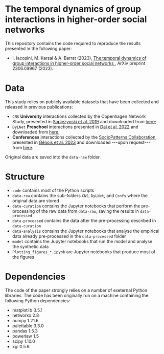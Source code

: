 # The temporal dynamics of group interactions in higher-order social networks

This repository contains the code required to reproduce the results presented in the following paper:
- I. Iacopini, M. Karsai & A. Barrat (2023), [The temporal dynamics of group interactions in higher-order social networks
](https://arxiv.org/abs/2306.09967), ArXiv preprint 2306.09967 (2023).

# Data
 
 This study relies on publicly available datasets that have been collected and released in previous publications:
 
- `CNS` **University** interactions collected by the Copenhagen Network Study, presented in [Sapiezynski et al. 2019](https://www.nature.com/articles/s41597-019-0325-x) and downloaded from [here](https://doi.org/10.6084/m9.figshare.7267433);
- `DyLNet` **Preschool** interactions presented in [Dai et al. 2022](https://www.nature.com/articles/s41597-022-01756-x) and downloaded from [here](https://www.synapse.org/#!Synapse:syn26560886/wiki/616194);
- **Conferences** interactions collected by the [SocioPatterns Collaboration](https://sociopatterns.org/), presented in [Génois et al. 2023](https://doi.org/10.5964/ps.9957) and downloaded ---upon request--- from [here](https://doi.org/10.7802/2351).

Original data are saved into the `data-raw` folder.

# Structure

- `code` contains most of the Python scripts
- `data-raw` contains the sub-folders `CNS`, `DyLNet`, and `Confs` where the original data are stored
- `data-curation` contains the Jupyter notebooks that perform the pre-processing of the raw data from `data-raw`, saving the results in `data-processed`
- `data-processed` contains the data after the pre-processing described in `data-curation`
- `data-analysis` contains the Jupyter notebooks that analyse the empirical data already pre-processed in the `data-processed` folder
- `model` contains the Jupyter notebooks that run the model and analyse the synthetic data
- `Plotting_figures_*.ipynb` are Jupyter notebooks that produce most of the figures

# Dependencies

The code of the paper strongly relies on a number of exeternal Python libraries. The code has been originally run on a machine containing the following Python dependencies:

- matplotlib 3.5.1
- networkx 2.8
- numpy 1.21.6
- palettable 3.3.0
- pandas 1.5.3
- powerlaw 1.5
- scipy 1.10.0
- xgi 0.5.6
